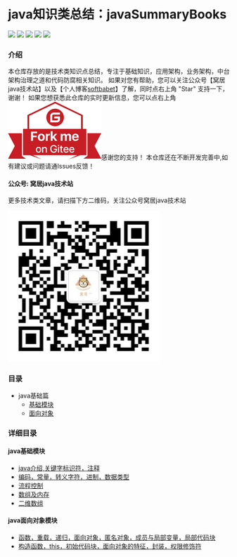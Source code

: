 # java知识类总结：javaSummaryBooks

![](https://badgen.net/badge/original/javaSummaryBooks/orange) ![](https://badgen.net/badge/organization/join%20us/138c7b) ![](https://badgen.net/badge/books/read%20together/cyan) ![](https://badgen.net/badge/readers/share%20together/cyan) ![](https://badgen.net/badge/PRs/welcome/green)

### 介绍

本仓库存放的是技术类知识点总结，专注于基础知识，应用架构，业务架构，中台架构治理之道和代码防腐相关知识。
如果对您有帮助，您可以关注公众号【窝居java技术站】以及【个人博客[softbabet](http://114.67.107.180/ynblog/)】了解，同时点右上角 "Star" 支持一下，谢谢！
如果您想获悉此仓库的实时更新信息，您可以点右上角 [![Fork me on Gitee](./img/forkme.svg)](https://gitee.com/yuan625/java-summary-books)感谢您的支持！
本仓库还在不断开发完善中,如有建议或问题请通Issues反馈！

#### 公众号: 窝居java技术站
更多技术类文章，请扫描下方二维码，关注公众号窝居java技术站

![](./img/gongzhonghao.jpg)


### 目录

- java基础篇
    - [基础模块](#java基础模块)
    - [面向对象](#java面向对象模块)



### 详细目录

 #### java基础模块
 
- [java介绍,关键字标识符，注释](docs/base/javabase/java介绍,关键字标识符，注释.md)
- [编码，常量，转义字符，进制，数据类型](docs/base/javabase/编码，常量，转义字符，进制，数据类型.md)
- [流程控制](docs/base/javabase/流程控制.md)
- [数组及内存](docs/base/javabase/数组及内存.md)
- [二维数组](docs/base/javabase/二维数组.md)
    
 #### java面向对象模块
 
 - [函数，重载，递归，面向对象，匿名对象，成员与局部变量，局部代码块](docs/base/javabase/函数，重载，递归，面向对象，匿名对象，成员与局部变量，局部代码块.md)
 - [构造函数，this，初始代码块，面向对象的特征，封装，权限修饰符](docs/base/javabase/构造函数，this，初始代码块，面向对象的特征，封装，权限修饰符.md)